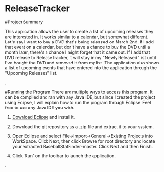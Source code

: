 # ReleaseTracker

#Project Summary

This application allows the user to create a list of upcoming releases they are interested in. It works similar to a calendar, but somewhat different. Let's say I want to buy a DVD that's being released on March 2nd. If I add that event on a calendar, but don't have a chance to buy the DVD until a month later, there's a chance I might forget that it came out. If I add that DVD release to ReleaseTracker, it will stay in my "Newly Released" list until I've bought the DVD and removed it from my list. The application also shows a list of upcoming events that have entered into the application through the "Upcoming Releases" list.

.

#Running the Program
There are multiple ways to access this program. It can be compiled and ran with any Java IDE, but since I created the project using Eclipse, I will explain how to run the program through Eclipse. Feel free to use any Java IDE you wish.

1. [Download Eclipse](http://www.eclipse.org/downloads/packages/release/Kepler/SR2) and install it.

2. Download the git repository as a .zip file and extract it to your system.

3. Open Eclipse and select File-\>Import-\>General-\>Existing Projects into WorkSpace. Click Next, then click Browse for root directory and locate your extracted BaseballStatFinder-master. Click Next and then Finish. 

4. Click 'Run' on the toolbar to launch the application.

.
